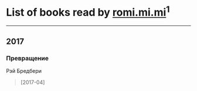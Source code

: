 # List of books read by [romi.mi.mi](http://instagram.com/romi.mi.mi)<sup>1</sup>
---

## 2017

### Превращение
Рэй Бредбери
> [2017-04] 



